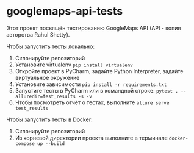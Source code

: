 # googlemaps-api-tests
Этот проект посвящён тестированию GoogleMaps API (API - копия авторства Rahul Shetty).

Чтобы запустить тесты локально:
1. Склонируйте репозиторий
2. Установите virtualenv `pip install virtualenv`
3. Откройте проект в PyCharm, задайте Python Interpreter, задайте виртуальное окружение
4. Установите зависимости `pip install -r requirements.txt`
5. Запустите тесты в PyCharm или в командной строке:
`pytest . --alluredir=test_results -s -v`
6. Чтобы посмотреть отчёт о тестах, выполните `allure serve test_results`

Чтобы запустить тесты в Docker:
1. Склонируйте репозиторий
2. Из корневой директории проекта выполните в терминале `docker-compose up --build`
